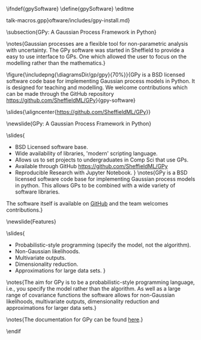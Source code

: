 \ifndef{gpySoftware}
\define{gpySoftware}
\editme

talk-macros.gpp}oftware/includes/gpy-install.md}

\subsection{GPy: A Gaussian Process Framework in Python}

\notes{Gaussian processes are a flexible tool for non-parametric analysis with uncertainty. The GPy software was started in Sheffield to provide a easy to use interface to GPs. One which allowed the user to focus on the modelling rather than the mathematics.}

\figure{\includepng{\diagramsDir/gp/gpy}{70%}}{GPy is a BSD licensed software code base for implementing Gaussian process models in Python. It is designed for teaching and modelling. We welcome contributions which can be made through the GitHub repository <https://github.com/SheffieldML/GPy>}{gpy-software}

\slides{\aligncenter{<https://github.com/SheffieldML/GPy>}}

\newslide{GPy: A Gaussian Process Framework in Python}

\slides{
* BSD Licensed software base.
* Wide availability of libraries, 'modern' scripting language.
* Allows us to set projects to undergraduates in Comp Sci that use GPs.
* Available through GitHub
  <https://github.com/SheffieldML/GPy>
* Reproducible Research with Jupyter Notebook.
}
\notes{GPy is a BSD licensed software code base for implementing Gaussian process models in python. This allows GPs to be combined with a wide variety of software libraries. 

The software itself is available on [GitHub](https://github.com/SheffieldML/GPy) and the team welcomes contributions.}

\newslide{Features}

\slides{
* Probabilistic-style programming (specify the model, not the algorithm).
* Non-Gaussian likelihoods.
* Multivariate outputs.
* Dimensionality reduction.
* Approximations for large data sets.
}

\notes{The aim for GPy is to be a probabilistic-style programming language, i.e., you specify the model rather than the algorithm. As well as a large range of covariance functions the software allows for non-Gaussian likelihoods, multivariate outputs, dimensionality reduction and approximations for larger data sets.}

\notes{The documentation for GPy can be found [here](https://gpy.readthedocs.io/en/latest/).}



\endif
